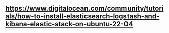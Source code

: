 ## https://www.digitalocean.com/community/tutorials/how-to-install-elasticsearch-logstash-and-kibana-elastic-stack-on-ubuntu-22-04